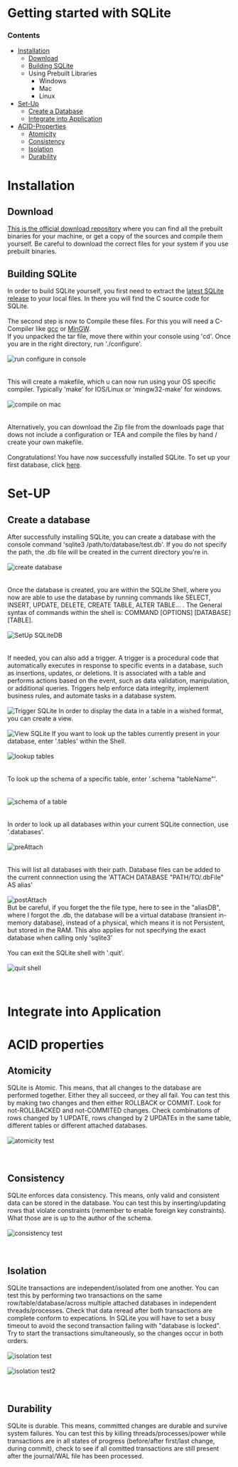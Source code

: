 # Getting started with SQLite

### Contents
- [Installation](#installation)
  - [Download](#download)
  - [Building SQLite](#building-sqlite)
  - Using Prebuilt Libraries
    - Windows
    - Mac
    - Linux
- [Set-Up](#set-up)
  - [Create a Database](#create-a-database)
  - [Integrate into Application](#integrate-into-application) 
- [ACID-Properties](#acid-properties) 
  - [Atomicity](#atomicity)
  - [Consistency](#consistency)
  - [Isolation](#isolation)
  - [Durability](#durability) 


# Installation
## Download
[This is the official download repository](https://www.sqlite.org/download.html) where you can find all the prebuilt binaries for your machine, or get a copy 
of the sources and compile them yourself. Be careful to download the correct files for your system if you use prebuilt binaries.


## Building SQLite
In order to build SQLite yourself, you first need to extract the [latest SQLite release](https://www.sqlite.org/2023/sqlite-autoconf-3420000.tar.gz) to your local files. In there you will find the C source code for SQLite. </br></br> The second step is now to Compile these files. For this you will need a C-Compiler like [gcc](https://gcc.gnu.org) or [MinGW](https://www.mingw-w64.org). </br> If you unpacked the tar file, move there within your console using 'cd'. Once you are in the right directory, run './configure'.</br></br>  ![run configure in console](./Screenshot_configure.png) </br></br></br>This will create a makefile, which u can now run using your OS specific compiler. Typically 'make' for IOS/Linux or 'mingw32-make' for windows.</br></br> ![compile on mac](./Screenshot_make_Mac.png)</br></br></br> 
Alternatively, you can download the Zip file from the downloads page that dows not include a configuration or TEA and compile the files by hand / create your own makefile. </br></br>Congratulations! You have now successfully installed SQLite. To set up your first database, click [here](#set-up).


# Set-UP
## Create a database
After successfully installing SQLite, you can create a database with the console command 'sqlite3 /path/to/database/test.db'. If you do not specify the path, the .db file will be created in the current directory you're in.
</br></br>![create database](./Screenshot_SQLiteShell.png)</br></br></br> 
Once the database is created, you are within the SQLite Shell, where you now are able to use the database by running commands like SELECT, INSERT, UPDATE, DELETE, CREATE TABLE, ALTER TABLE... . The General syntax of commands within the shell is: COMMAND [OPTIONS] [DATABASE] [TABLE]. 
</br></br>![SetUp SQLiteDB](./Screenshot_SetUPConsole.png)</br></br></br> 
If needed, you can also add a trigger. A trigger is a procedural code that automatically executes in response to specific events in a database, such as insertions, updates, or deletions. It is associated with a table and performs actions based on the event, such as data validation, manipulation, or additional queries. Triggers help enforce data integrity, implement business rules, and automate tasks in a database system.
</br></br>![Trigger SQLite]()
In order to display the data in a table in a wished format, you can create a view.
</br></br>![View SQLite]()
If you want to look up the tables currently present in your database, enter '.tables' within the Shell. 
</br></br>![lookup tables](./Screenshot_tables.png)</br></br></br> 
To look up the schema of a specific table, enter '.schema "tableName"'. 
</br></br></br>![schema of a table](./Screenshot_schema.png)</br></br></br>
In order to look up all databases within your current SQLite connection, use '.databases'.
</br></br>![preAttach](./Screenshot_preAttach.png)</br></br></br> 
This will list all databases with their path. Database files can be added to the current connnection using the 'ATTACH DATABASE "PATH/TO/.dbFile" AS alias'
</br></br>![postAttach](./Screenshot_postAttach.png)</br>
But be careful, if you forget the the file type, here to see in the "aliasDB", where I forgot the .db, the database will be a virtual database (transient in-memory database), instead of a physical, which means it is not Persistent, but stored in the RAM. This also applies for not specifying the exact database when calling only 'sqlite3'
</br></br>You can exit the SQLite shell with '.quit'. 
</br></br>![quit shell](./Screenshot_quitShell.png)</br></br></br>

# Integrate into Application



# ACID properties
## Atomicity
SQLite is Atomic. This means, that all changes to the database are performed together. Either they all succeed, or they all fail. You can test this by making two changes and then either ROLLBACK or COMMIT. Look for not-ROLLBACKED and not-COMMITED changes. Check combinations of rows changed by 1 UPDATE, rows changed by 2 UPDATEs in the same table, different tables or different attached databases.</br></br>![atomicity test](./Screenshot_AtomicityTest.png)</br></br></br>

## Consistency
SQLite enforces data consistency. This means, only valid and consistent data can be stored in the database. You can test this by inserting/updating rows that violate constraints (remember to enable foreign key constraints). What those are is up to the author of the schema.</br></br>![consistency test](./Screenshot_Consistency.png)</br></br></br>

## Isolation
SQLite transactions are independent/isolated from one another. You can test this by performing two transactions on the same row/table/database/across multiple attached databases in independent threads/processes. Check that data reread after both transactions are complete conform to expecations. In SQLite you will have to set a busy timeout to avoid the second transaction failing with "database is locked". Try to start the transactions simultaneously, so the changes occur in both orders.</br></br>![isolation test](./Screenshot_IsolationPreCommit.png)</br></br>![isolation test2](./Screenshot_IsolationPostCommit.png)</br></br></br>

## Durability
SQLite is durable. This means, committed changes are durable and survive system failures. You can test this by killing threads/processes/power while transactions are in all states of progress (before/after first/last change, during commit), check to see if all comitted transactions are still present after the journal/WAL file has been processed.

